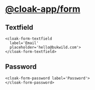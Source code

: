 # [@cloak-app/form](https://github.com/BKWLD/cloak-form)

## Textfield

<cloak-form-textfield
  label='Email'
  placeholder='hello@bukwild.com'>
</cloak-form-textfield>

```vue
<cloak-form-textfield
  label='Email'
  placeholder='hello@bukwild.com'>
</cloak-form-textfield>
```

## Password

<cloak-form-password
  label='Password'>
</cloak-form-password>

```vue
<cloak-form-password label='Password'>
</cloak-form-password>
```
